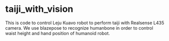 # taiji_with_vision
 This is code to control Leju Kuavo robot to perform taiji with Realsense L435 camera. We use blazepose to recognize humanbone in order to control waist height and hand position of humanoid robot.
